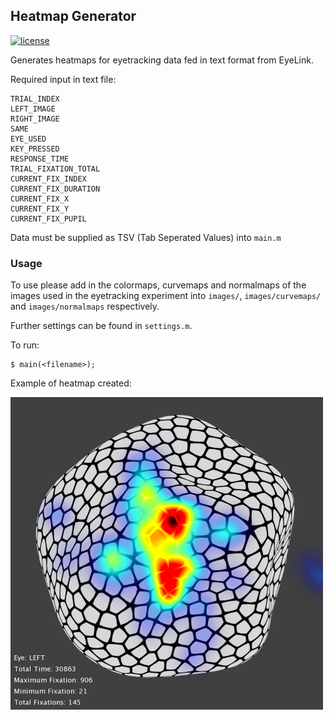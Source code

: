 ## Heatmap Generator ##

[![license](https://img.shields.io/github/license/suddi/heatmap-generator.svg?maxAge=2592000)](https://github.com/suddi/heatmap-generator/blob/master/LICENSE)

Generates heatmaps for eyetracking data fed in text format from EyeLink.

Required input in text file:

    TRIAL_INDEX
    LEFT_IMAGE
    RIGHT_IMAGE
    SAME
    EYE_USED
    KEY_PRESSED
    RESPONSE_TIME
    TRIAL_FIXATION_TOTAL
    CURRENT_FIX_INDEX
    CURRENT_FIX_DURATION
    CURRENT_FIX_X
    CURRENT_FIX_Y
    CURRENT_FIX_PUPIL

Data must be supplied as TSV (Tab Seperated Values) into `main.m`


### Usage ###

To use please add in the colormaps, curvemaps and normalmaps of the images used in the eyetracking experiment into `images/`, `images/curvemaps/` and `images/normalmaps` respectively.

Further settings can be found in `settings.m`.

To run:

    $ main(<filename>);

Example of heatmap created:

![Sample](sample.png)
